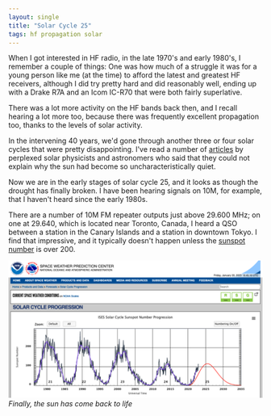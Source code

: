 ```yaml
---
layout: single
title: "Solar Cycle 25"
tags: hf propagation solar
---
```


When I got interested in HF radio, in the late 1970's and early
1980's, I remember a couple of things: One was how much of a struggle
it was for a young person like me (at the time) to afford the
latest and greatest HF receivers, although I did try pretty hard
and did reasonably well, ending up with a Drake R7A and an Icom IC-R70
that were both fairly superlative.

There was a lot more activity on the HF bands back then, and I recall
hearing a lot more too, because there was frequently excellent propagation
too, thanks to the levels of solar activity.

In the intervening 40 years, we'd gone through another three or four solar
cycles that were pretty disappointing. I've read a number of
[articles](https://astronomy.com/magazine/2019/08/why-has-the-sun-gone-quiet)
by perplexed solar physicists and astronomers who said that they could not
explain why the sun had become so uncharacteristically quiet.

Now we are in the early stages of solar cycle 25, and it looks as though
the drought has finally broken. I have been hearing signals on 10M, for example,
that I haven't heard since the early 1980s.

There are a number of 10M FM repeater outputs just above 29.600 MHz; on
one at 29.640, which is located near Toronto, Canada, I heard a QSO
between a station in the Canary Islands and a station in downtown Tokyo.
I find that impressive, and it typically doesn't happen unless the
[sunspot number](https://spaceweather.com/glossary/sunspotnumber.html)
is over 200.

![SurfingSunspots](/assets/img/SolarCycle25.png)
*Finally, the sun has come back to life*




